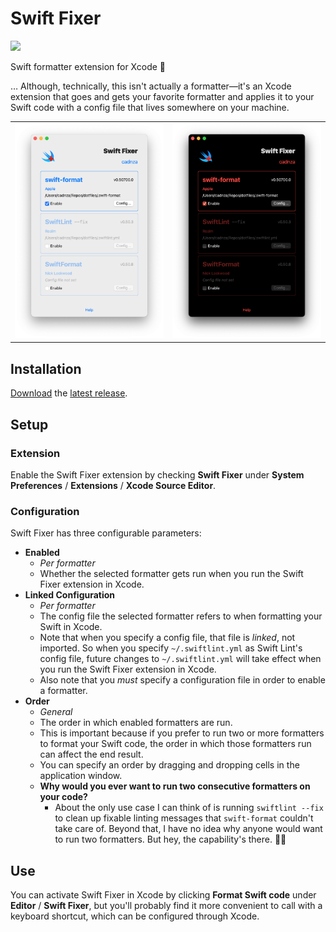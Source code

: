 # Swift Fixer

![](https://img.shields.io/github/v/release/cadnza/swift-fixer)

Swift formatter extension for Xcode 🔨

… Although, technically, this isn't actually a formatter—it's an Xcode extension that goes and gets your favorite formatter and applies it to your Swift code with a config file that lives somewhere on your machine.

|                                                                                                                            |                                                                                                                           |
| :------------------------------------------------------------------------------------------------------------------------: | :-----------------------------------------------------------------------------------------------------------------------: |
| ![](https://github.com/cadnza/swift-fixer/blob/main/Swift%20Fixer/Assets.xcassets/Screenshots.imageset/light.png?raw=true) | ![](https://github.com/cadnza/swift-fixer/blob/main/Swift%20Fixer/Assets.xcassets/Screenshots.imageset/dark.png?raw=true) |

## Installation

[Download](https://github.com/cadnza/swift-fixer/releases/download/Swift_Fixer.app) the [latest release](https://github.com/cadnza/swift-fixer/releases).

## Setup

### Extension

Enable the Swift Fixer extension by checking **Swift Fixer** under **System Preferences** / **Extensions** / **Xcode Source Editor**.

### Configuration

Swift Fixer has three configurable parameters:

-   **Enabled**
    -   _Per formatter_
    -   Whether the selected formatter gets run when you run the Swift Fixer extension in Xcode.
-   **Linked Configuration**
    -   _Per formatter_
    -   The config file the selected formatter refers to when formatting your Swift in Xcode.
    -   Note that when you specify a config file, that file is _linked_, not imported. So when you specify `~/.swiftlint.yml` as Swift Lint's config file, future changes to `~/.swiftlint.yml` will take effect when you run the Swift Fixer extension in Xcode.
    -   Also note that you _must_ specify a configuration file in order to enable a formatter.
-   **Order**
    -   _General_
    -   The order in which enabled formatters are run.
    -   This is important because if you prefer to run two or more formatters to format your Swift code, the order in which those formatters run can affect the end result.
    -   You can specify an order by dragging and dropping cells in the application window.
    -   **Why would you ever want to run two consecutive formatters on your code?**
        -   About the only use case I can think of is running `swiftlint --fix` to clean up fixable linting messages that `swift-format` couldn't take care of. Beyond that, I have no idea why anyone would want to run two formatters. But hey, the capability's there. 🤷‍♂️

## Use

You can activate Swift Fixer in Xcode by clicking **Format Swift code** under **Editor** / **Swift Fixer**, but you'll probably find it more convenient to call with a keyboard shortcut, which can be configured through Xcode.
